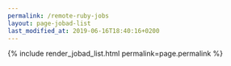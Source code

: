 ```yaml
---
permalink: /remote-ruby-jobs
layout: page-jobad-list
last_modified_at: 2019-06-16T18:40:16+0200
---
```

{% include render_jobad_list.html permalink=page.permalink %}

